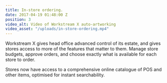 ```yaml
---
title: In-store ordering.
date: 2017-04-19 01:48:00 Z
position: 3
video_alt: Video of Workstream X auto-artworking
video_asset: "/uploads/in-store-ordering.mp4"
---
```


Workstream X gives head office advanced control of its estate, and gives stores access to more of the features that matter to them. Manage store budgets, approve orders, and choose exactly what is available for each store to order.

Stores now have access to a comprehensive online catalogue of POS and other items, optimised for instant searchability.

